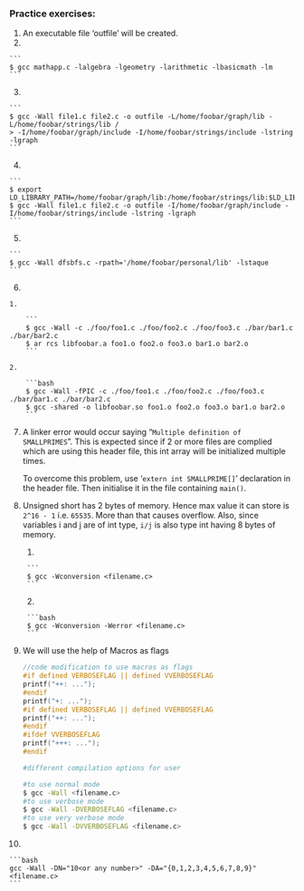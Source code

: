 ### Practice exercises:

1. An executable file ‘outfile’ will be created.
2. 
    
    ```
    $ gcc mathapp.c -lalgebra -lgeometry -larithmetic -lbasicmath -lm
    ```
    
3. 
    
    ```
    $ gcc -Wall file1.c file2.c -o outfile -L/home/foobar/graph/lib -L/home/foobar/strings/lib /
    > -I/home/foobar/graph/include -I/home/foobar/strings/include -lstring -lgraph 
    ```
    
4. 
    
    ```
    $ export LD_LIBRARY_PATH=/home/foobar/graph/lib:/home/foobar/strings/lib:$LD_LIBRARY_PATH
    $ gcc -Wall file1.c file2.c -o outfile -I/home/foobar/graph/include -I/home/foobar/strings/include -lstring -lgraph
    ```
    
5. 
    
    ```
    $ gcc -Wall dfsbfs.c -rpath='/home/foobar/personal/lib' -lstaque
    ```
    
6. 
    
    1. 
        
        ```
        $ gcc -Wall -c ./foo/foo1.c ./foo/foo2.c ./foo/foo3.c ./bar/bar1.c ./bar/bar2.c
        $ ar rcs libfoobar.a foo1.o foo2.o foo3.o bar1.o bar2.o
        ```
        
    2. 
        
        ```bash
        $ gcc -Wall -fPIC -c ./foo/foo1.c ./foo/foo2.c ./foo/foo3.c ./bar/bar1.c ./bar/bar2.c
        $ gcc -shared -o libfoobar.so foo1.o foo2.o foo3.o bar1.o bar2.o
        ```
        
7. A linker error would occur saying “`Multiple definition of SMALLPRIMES`”. This is expected since if 2 or more files are complied which are using this header file, this int array will be initialized multiple times.
    
    To overcome this problem, use ‘`extern int SMALLPRIME[]`’  declaration in the header file. Then initialise it in the file containing `main()`.
    
8. Unsigned short has 2 bytes of memory. Hence max value it can store is `2^16 - 1` i.e. `65535`. More than that causes overflow. Also, since variables i and j are of int type, `i/j` is also type int having 8 bytes of memory.
 
    1. 
        
        ```
        $ gcc -Wconversion <filename.c>
        ```
        
    2. 
        
        ```bash
        $ gcc -Wconversion -Werror <filename.c>
        ```
        
9. We will use the help of Macros as flags
    
    ```c
    //code modification to use macros as flags
    #if defined VERBOSEFLAG || defined VVERBOSEFLAG
    printf("++: ...");
    #endif
    printf("+: ...");
    #if defined VERBOSEFLAG || defined VVERBOSEFLAG
    printf("++: ...");
    #endif
    #ifdef VVERBOSEFLAG
    printf("+++: ...");
    #endif
    ```
    
    ```bash
    #different compilation options for user
    
    #to use normal mode
    $ gcc -Wall <filename.c>
    #to use verbose mode
    $ gcc -Wall -DVERBOSEFLAG <filename.c>
    #to use very verbose mode
    $ gcc -Wall -DVVERBOSEFLAG <filename.c>
    ```
    
10. 
    
    ```bash
    gcc -Wall -DN="10<or any number>" -DA="{0,1,2,3,4,5,6,7,8,9}" <filename.c>
    ```
